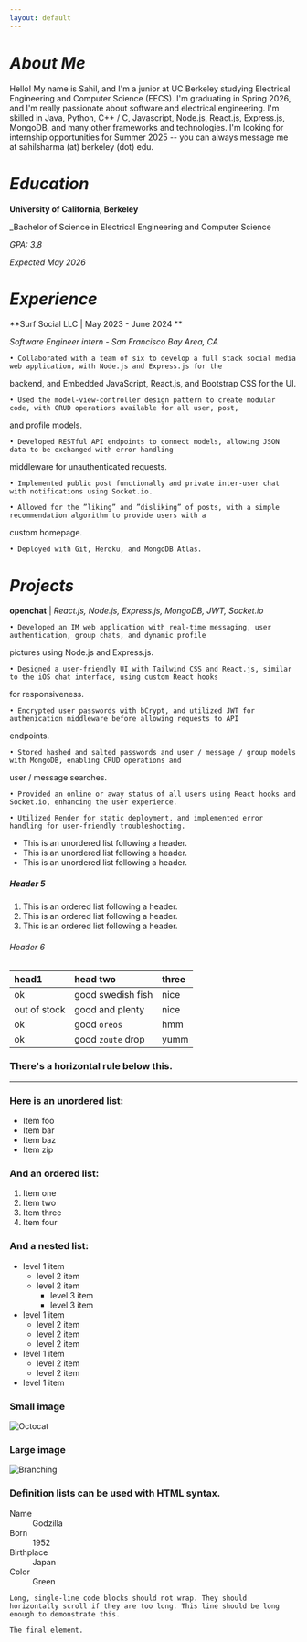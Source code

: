 ```yaml
---
layout: default
---
```


# _About Me_

Hello! My name is Sahil, and I'm a junior at UC Berkeley studying Electrical Engineering and Computer Science (EECS). I'm graduating in Spring 2026, and I'm really passionate about software and electrical engineering. I'm skilled in Java, Python, C++ / C, Javascript, Node.js, React.js, Express.js, MongoDB, and many other frameworks and technologies. I'm looking for internship opportunities for Summer 2025 -- you can always message me at sahilsharma (at) berkeley (dot) edu. 

# _Education_

**University of California, Berkeley**

_Bachelor of Science in Electrical Engineering and Computer Science

_GPA: 3.8_

_Expected May 2026_

# _Experience_

**Surf Social LLC | May 2023 - June 2024 **

_Software Engineer intern - San Francisco Bay Area, CA_

    • Collaborated with a team of six to develop a full stack social media web application, with Node.js and Express.js for the
backend, and Embedded JavaScript, React.js, and Bootstrap CSS for the UI.

    • Used the model-view-controller design pattern to create modular code, with CRUD operations available for all user, post,
and profile models.

    • Developed RESTful API endpoints to connect models, allowing JSON data to be exchanged with error handling
middleware for unauthenticated requests.

    • Implemented public post functionally and private inter-user chat with notifications using Socket.io.

    • Allowed for the ”liking” and ”disliking” of posts, with a simple recommendation algorithm to provide users with a
custom homepage.

    • Deployed with Git, Heroku, and MongoDB Atlas.

# _Projects_

**openchat** | _React.js, Node.js, Express.js, MongoDB, JWT, Socket.io_

    • Developed an IM web application with real-time messaging, user authentication, group chats, and dynamic profile
pictures using Node.js and Express.js.

    • Designed a user-friendly UI with Tailwind CSS and React.js, similar to the iOS chat interface, using custom React hooks
for responsiveness.

    • Encrypted user passwords with bCrypt, and utilized JWT for authenication middleware before allowing requests to API
endpoints.

    • Stored hashed and salted passwords and user / message / group models with MongoDB, enabling CRUD operations and
user / message searches.

    • Provided an online or away status of all users using React hooks and Socket.io, enhancing the user experience.

    • Utilized Render for static deployment, and implemented error handling for user-friendly troubleshooting.

*   This is an unordered list following a header.
*   This is an unordered list following a header.
*   This is an unordered list following a header.

##### Header 5

1.  This is an ordered list following a header.
2.  This is an ordered list following a header.
3.  This is an ordered list following a header.

###### Header 6

| head1        | head two          | three |
|:-------------|:------------------|:------|
| ok           | good swedish fish | nice  |
| out of stock | good and plenty   | nice  |
| ok           | good `oreos`      | hmm   |
| ok           | good `zoute` drop | yumm  |

### There's a horizontal rule below this.

* * *

### Here is an unordered list:

*   Item foo
*   Item bar
*   Item baz
*   Item zip

### And an ordered list:

1.  Item one
1.  Item two
1.  Item three
1.  Item four

### And a nested list:

- level 1 item
  - level 2 item
  - level 2 item
    - level 3 item
    - level 3 item
- level 1 item
  - level 2 item
  - level 2 item
  - level 2 item
- level 1 item
  - level 2 item
  - level 2 item
- level 1 item

### Small image

![Octocat](https://github.githubassets.com/images/icons/emoji/octocat.png)

### Large image

![Branching](https://guides.github.com/activities/hello-world/branching.png)


### Definition lists can be used with HTML syntax.

<dl>
<dt>Name</dt>
<dd>Godzilla</dd>
<dt>Born</dt>
<dd>1952</dd>
<dt>Birthplace</dt>
<dd>Japan</dd>
<dt>Color</dt>
<dd>Green</dd>
</dl>

```
Long, single-line code blocks should not wrap. They should horizontally scroll if they are too long. This line should be long enough to demonstrate this.
```

```
The final element.
```
